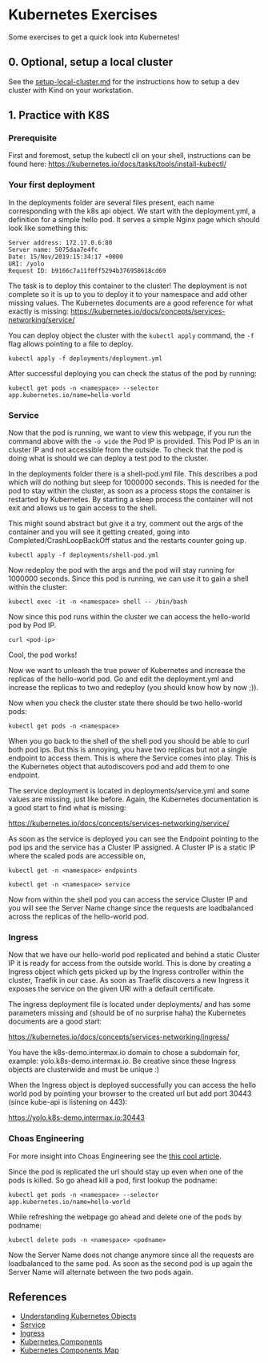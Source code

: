 
# Kubernetes Exercises

Some exercises to get a quick look into Kubernetes!

## 0. Optional, setup a local cluster

See the [setup-local-cluster.md](setup-local-cluster.md) for the instructions how to setup a dev cluster with Kind on your workstation.

## 1. Practice with K8S

### Prerequisite

First and foremost, setup the kubectl cli on your shell, instructions can be found here:
https://kubernetes.io/docs/tasks/tools/install-kubectl/

### Your first deployment

In the deployments folder are several files present, each name corresponding with the k8s api object. We start with the deployment.yml, a definition for a simple hello pod. It serves a simple Nginx page which should look like something this:

```
Server address: 172.17.0.6:80
Server name: 5075daa7e4fc
Date: 15/Nov/2019:15:34:17 +0000
URI: /yolo
Request ID: b9166c7a11f0ff5294b376958618cd69
```

The task is to deploy this container to the cluster! The deployment is not complete so it is up to you to deploy it to your namespace and add other missing values.
The Kubernetes documents are a good reference for what exactly is missing:
https://kubernetes.io/docs/concepts/services-networking/service/

You can deploy object the cluster with the `kubectl apply` command, the `-f` flag allows pointing to a file to deploy. 

`kubectl apply -f deployments/deployment.yml`

After successful deploying you can check the status of the pod by running:

`kubectl get pods -n <namespace> --selector app.kubernetes.io/name=hello-world`

### Service

Now that the pod is running, we want to view this webpage, if you run the command above with the `-o wide` the Pod IP is provided. This Pod IP is an in cluster IP and not accessible from the outside.
To check that the pod is doing what is should we can deploy a test pod to the cluster.

In the deployments folder there is a shell-pod.yml file. This describes a pod which will do nothing but sleep for 1000000 seconds. This is needed for the pod to stay within the cluster, as soon as a process stops the container is restarted by Kubernetes. By starting a sleep process the container will not exit and allows us to gain access to the shell.

This might sound abstract but give it a try, comment out the args of the container and you will see it getting created, going into Completed/CrashLoopBackOff status and the restarts counter going up.

`kubectl apply -f deployments/shell-pod.yml`

Now redeploy the pod with the args and the pod will stay running for 1000000 seconds.
Since this pod is running, we can use it to gain a shell within the cluster:

`kubectl exec -it -n <namespace> shell -- /bin/bash`

Now since this pod runs within the cluster we can access the hello-world pod by Pod IP.

`curl <pod-ip>`

Cool, the pod works!

Now we want to unleash the true power of Kubernetes and increase the replicas of the hello-world pod. Go and edit the deployment.yml and increase the replicas to two and redeploy (you should know how by now ;)).

Now when you check the cluster state there should be two hello-world pods:

`kubectl get pods -n <namespace>`

When you go back to the shell of the shell pod you should be able to curl both pod ips.
But this is annoying, you have two replicas but not a single endpoint to access them. This is where the Service comes into play. This is the Kubernetes object that autodiscovers pod and add them to one endpoint.

The service deployment is located in deployments/service.yml and some values are missing, just like before.
Again, the Kubernetes documentation is a good start to find what is missing:

https://kubernetes.io/docs/concepts/services-networking/service/

As soon as the service is deployed you can see the Endpoint pointing to the pod ips and the service has a Cluster IP assigned. A Cluster IP is a static IP where the scaled pods are accessible on,

`kubectl get -n <namespace> endpoints`

`kubectl get -n <namespace> service`

Now from within the shell pod you can access the service Cluster IP and you will see the Server Name change since the requests are loadbalanced across the replicas of the hello-world pod.

### Ingress

Now that we have our hello-world pod replicated and behind a static Cluster IP it is ready for access from the outside world. 
This is done by creating a Ingress object which gets picked up by the Ingress controller within the cluster, Traefik in our case. As soon as Traefik discovers a new Ingress it exposes the service on the given URl with a default certificate.

The ingress deployment file is located under deployments/ and has some parameters missing and (should be of no surprise haha) the Kubernetes documents are a good start:

https://kubernetes.io/docs/concepts/services-networking/ingress/

You have the k8s-demo.intermax.io domain to chose a subdomain for, example: yolo.k8s-demo.intermax.io.
Be creative since these Ingress objects are clusterwide and must be unique :)

When the Ingress object is deployed successfully you can access the hello world pod by pointing your browser to the created url but add port 30443 (since kube-api is listening on 443):

https://yolo.k8s-demo.intermax.io:30443

### Choas Engineering

For more insight into Choas Engineering see the [this cool article](https://www.gremlin.com/community/tutorials/chaos-engineering-the-history-principles-and-practice/).

Since the pod is replicated the url should stay up even when one of the pods is killed. So go ahead kill a pod, first lookup the podname:

`kubectl get pods -n <namespace> --selector app.kubernetes.io/name=hello-world`

While refreshing the webpage go ahead and delete one of the pods by podname:

`kubectl delete pods -n <namespace> <podname>`

Now the Server Name does not change anymore since all the requests are loadbalanced to the same pod. As soon as the second pod is up again the Server Name will alternate between the two pods again.

## References

* [Understanding Kubernetes Objects](https://kubernetes.io/docs/concepts/overview/working-with-objects/kubernetes-objects/)
* [Service](https://kubernetes.io/docs/concepts/services-networking/service/)
* [Ingress](https://kubernetes.io/docs/concepts/services-networking/ingress/)
* [Kubernetes Components](https://kubernetes.io/docs/concepts/overview/components/)
* [Kubernetes Components Map](https://kubemap.dev/map/)
